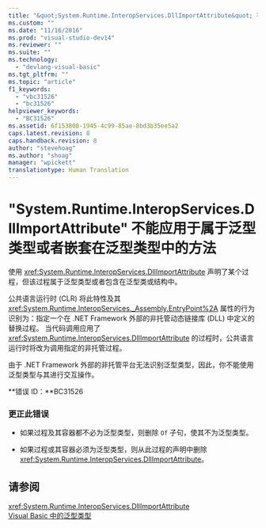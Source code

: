 ```yaml
---
title: "&quot;System.Runtime.InteropServices.DllImportAttribute&quot; 不能应用于属于泛型类型或者嵌套在泛型类型中的方法 | Microsoft Docs"
ms.custom: ""
ms.date: "11/16/2016"
ms.prod: "visual-studio-dev14"
ms.reviewer: ""
ms.suite: ""
ms.technology: 
  - "devlang-visual-basic"
ms.tgt_pltfrm: ""
ms.topic: "article"
f1_keywords: 
  - "vbc31526"
  - "bc31526"
helpviewer_keywords: 
  - "BC31526"
ms.assetid: 6f153808-1945-4c99-85ae-8bd3b35ee5a2
caps.latest.revision: 8
caps.handback.revision: 8
author: "stevehoag"
ms.author: "shoag"
manager: "wpickett"
translationtype: Human Translation
---
```

# &quot;System.Runtime.InteropServices.DllImportAttribute&quot; 不能应用于属于泛型类型或者嵌套在泛型类型中的方法
使用 <xref:System.Runtime.InteropServices.DllImportAttribute> 声明了某个过程，但该过程属于泛型类型或者包含在泛型类或结构中。  
  
 公共语言运行时 \(CLR\) 将此特性及其 <xref:System.Runtime.InteropServices._Assembly.EntryPoint%2A> 属性的行为识别为：指定一个在 .NET Framework 外部的非托管动态链接库 \(DLL\) 中定义的替换过程。 当代码调用应用了 <xref:System.Runtime.InteropServices.DllImportAttribute> 的过程时，公共语言运行时将改为调用指定的非托管过程。  
  
 由于 .NET Framework 外部的非托管平台无法识别泛型类型，因此，你不能使用泛型类型与其进行交互操作。  
  
 **错误 ID：**BC31526  
  
### 更正此错误  
  
-   如果过程及其容器都不必为泛型类型，则删除 `Of` 子句，使其不为泛型类型。  
  
-   如果过程或其容器必须为泛型类型，则从此过程的声明中删除 <xref:System.Runtime.InteropServices.DllImportAttribute>。  
  
## 请参阅  
 <xref:System.Runtime.InteropServices.DllImportAttribute>   
 [Visual Basic 中的泛型类型](../../visual-basic/programming-guide/language-features/data-types/generic-types.md)